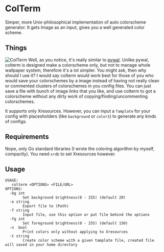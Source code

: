 # ColTerm
Simper, more Unix-philosophical implementation of auto colorscheme generator. It gets Image as an input, gives you a well generated color scheme.

## Things
![ColTerm](https://github.com/SeungheonOh/ColTerm/img/colterm.jpg)
Well, as you notice, it's really similar to [pywal](https://github.com/dylanaraps/pywal). Unlike pywal, colterm is designed make a colorscheme only,
but not to manage whole wallpaper system, therefore it's a lot simpler. You might ask, then why should I use it? I would say colterm would work best for those of you 
who would save your colorschemes by a image instead of having not really clean or commented clusters of colorschemes in you config files. You can just
save a file with bunch of image links that you like, and use colterm to got a colorscheme without any dirty work of copying/finding/uncommenting
colorschemes.

It supports only Xresources. However, you can input a ```Tamplate``` for your config with placesholders (like ```background``` or ```color1```) to generate any kinds of configs.

## Requirements
Nope, only Go standard libraries (I wrote the coloring algorithm by myself, compactly). You need ```xrdb``` to set Xresources however.

## Usage
```
USAGE:
   colterm <OPTIONS> <FILE/URL>
OPTIONS:
  -bg int
        Set background brightness(0 - 255) (default 20)
  -e string
        Export file to (Path)
  -f string
        Input file, use this option or put file behind the options
  -fg int
        Set foreground brightness(0 - 255) (default 150)
  -n  bool
        Print colors only without applying to Xresources
  -t string
        Create color scheme with a given tamplate file, created file will saved in your home directory
```
